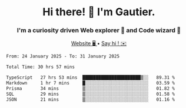 <h1 align="center">Hi there! 👋 I'm Gautier.</h1>
<h3 align="center">I'm a curiosity driven Web explorer 🚀 and Code wizard 🧙</h3>

<p align="center">
  <a href="https://xisabla.github.io/">Website 🖥️ </a> •
  <a href="mailto:xisabla.dev@gmail.com">Say hi ! ✉️</a>
</p>

<!--START_SECTION:waka-->

```txt
From: 24 January 2025 - To: 31 January 2025

Total Time: 30 hrs 57 mins

TypeScript   27 hrs 53 mins  ██████████████████████▒░░   89.31 %
Markdown     1 hr 7 mins     █░░░░░░░░░░░░░░░░░░░░░░░░   03.59 %
Prisma       34 mins         ▒░░░░░░░░░░░░░░░░░░░░░░░░   01.82 %
SQL          29 mins         ▒░░░░░░░░░░░░░░░░░░░░░░░░   01.58 %
JSON         21 mins         ▒░░░░░░░░░░░░░░░░░░░░░░░░   01.16 %
```

<!--END_SECTION:waka-->
